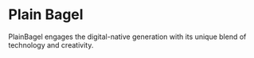 # Plain Bagel

PlainBagel engages the digital-native generation with its unique blend of technology and creativity.

